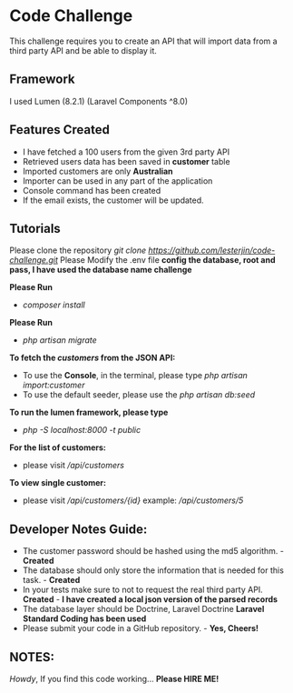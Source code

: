 # Code Challenge

This challenge requires you to create an API that will import data from a third party API and be able
to display it.

## Framework

I used Lumen (8.2.1) (Laravel Components ^8.0)

## Features Created

- I have fetched a 100 users from the given 3rd party API
- Retrieved users data has been saved in **customer** table
- Imported customers are only **Australian**
- Importer can be used in any part of the application
- Console command has been created
- If the email exists, the customer will be updated.

## Tutorials
Please clone the repository *git clone https://github.com/lesterjin/code-challenge.git*
Please Modify the .env file  **config the database, root and pass, I have used the database name challenge**

**Please Run** 
- *composer install*

**Please Run** 
- *php artisan migrate*

**To fetch the *customers* from the JSON API:**
  - To use the **Console**, in the terminal, please type *php artisan import:customer*
  - To use the default seeder, please use the *php artisan db:seed*

**To run the lumen framework, please type**
- *php -S localhost:8000 -t public*

**For the list of customers:**
- please visit */api/customers*

**To view single customer:**
- please visit */api/customers/{id}* example: */api/customers/5*

## Developer Notes Guide:
- The customer password should be hashed using the md5 algorithm. - **Created**
- The database should only store the information that is needed for this task. - **Created**
- In your tests make sure to not to request the real third party API. **Created** - **I have created a local json version of the parsed records**
- The database layer should be Doctrine, Laravel Doctrine **Laravel Standard Coding has been used**
- Please submit your code in a GitHub repository. - **Yes, Cheers!**

## NOTES:
*Howdy*, If you find this code working... **Please HIRE ME!**

